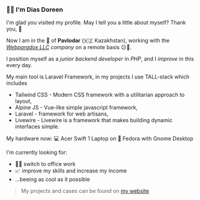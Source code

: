 ### 👨‍💻 I'm Dias Doreen

I'm glad you visited my profile. May I tell you a little about myself? Thank you, 🤨

Now I am in the 🌃 of **Pavlodar** (🇰🇿 Kazakhstan), working with the _[Webparadox LLC](https://webparadox.com/) company_ on a remote basis 😕🔫.

I position myself as a *junior backend developer* in *PHP*, and I *improve* in this every day.

My main tool is Laravel Framework, in my projects 
I use TALL-stack which includes 
* Tailwind CSS - Modern CSS framework with a utilitarian approach to layout, 
* Alpine JS - Vue-like simple javascript framework, 
* Laravel - framework for web artisans, 
* Livewire - Livewire is a framework that makes building dynamic interfaces simple.

My hardware now: 💻 Acer Swift 1 Laptop on 🐧 Fedora with Gnome Desktop

I'm currently looking for:
* 🤸‍♂️ switch to office work
* 📈 improve my skills and increase my income
* ...beeing as cool as it possible


> My projects and cases can be found on [my website](https://vandekott.space/from-github)
